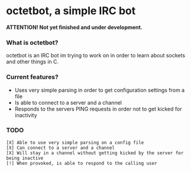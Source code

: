 # octetbot, a simple IRC bot
**ATTENTION! Not yet finished and under development.**

### What is octetbot?
octetbot is an IRC bot im trying to work on in order to learn about sockets and other things in C.

### Current features?
* Uses very simple parsing in order to get configuration settings from a file
* Is able to connect to a server and a channel
* Responds to the servers PING requests in order not to get kicked for inactivity

### TODO
```text
[X] Able to use very simple parsing on a config file
[X] Can connect to a server and a channel
[X] Will stay in a channel without getting kicked by the server for being inactive
[!] When provoked, is able to respond to the calling user
```

